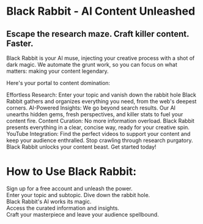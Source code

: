 # Black Rabbit - AI Content Unleashed

## Escape the research maze. Craft killer content. Faster.

Black Rabbit is your AI muse, injecting your creative process with a shot of dark magic. We automate the grunt work, so you can focus on what matters: making your content legendary.

Here's your portal to content domination:

Effortless Research: Enter your topic and vanish down the rabbit hole  Black Rabbit gathers and organizes everything you need, from the web's deepest corners.
AI-Powered Insights: We go beyond search results. Our AI unearths hidden gems, fresh perspectives, and killer stats to fuel your content fire.
Content Curation: No more information overload. Black Rabbit presents everything in a clear, concise way, ready for your creative spin.
YouTube Integration: Find the perfect videos to support your content and keep your audience enthralled.
Stop crawling through research purgatory.  Black Rabbit unlocks your content beast. Get started today!

# How to Use Black Rabbit:

Sign up for a free account and unleash the power.\
Enter your topic and subtopic. Dive down the rabbit hole.\
Black Rabbit's AI works its magic.\
Access the curated information and insights.\
Craft your masterpiece and leave your audience spellbound.
